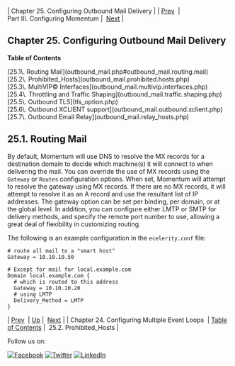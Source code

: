 | Chapter 25. Configuring Outbound Mail Delivery |
| [Prev](multi_event_loops.php)  | Part III. Configuring Momentum |  [Next](outbound_mail.prohibited.hosts.php) |

## Chapter 25. Configuring Outbound Mail Delivery

**Table of Contents**

<dl class="toc">

<dt>[25.1\. Routing Mail](outbound_mail.php#outbound_mail.routing.mail)</dt>

<dt>[25.2\. Prohibited_Hosts](outbound_mail.prohibited.hosts.php)</dt>

<dt>[25.3\. MultiVIP© Interfaces](outbound_mail.multivip.interfaces.php)</dt>

<dt>[25.4\. Throttling and Traffic Shaping](outbound_mail.traffic.shaping.php)</dt>

<dt>[25.5\. Outbound TLS](tls_option.php)</dt>

<dt>[25.6\. Outbound XCLIENT support](outbound_mail.outbound.xclient.php)</dt>

<dt>[25.7\. Outbound Email Relay](outbound_mail.relay_hosts.php)</dt>

</dl>

## 25.1. Routing Mail

By default, Momentum will use DNS to resolve the MX records for a destination domain to decide which machine(s) it will connect to when delivering the mail. You can override the use of MX records using the `Gateway` or `Routes` configuration options. When set, Momentum will attempt to resolve the gateway using MX records. If there are no MX records, it will attempt to resolve it as an A record and use the resultant list of IP addresses. The gateway option can be set per binding, per domain, or at the global level. In addition, you can configure either LMTP or SMTP for delivery methods, and specify the remote port number to use, allowing a great deal of flexibility in customizing routing.

The following is an example configuration in the `ecelerity.conf` file:

```
# route all mail to a "smart host"
Gateway = 10.10.10.50

# Except for mail for local.example.com
Domain local.example.com {
  # which is routed to this address
  Gateway = 10.10.10.20
  # using LMTP
  Delivery_Method = LMTP
}
```

| [Prev](multi_event_loops.php)  | [Up](p.configuration.php) |  [Next](outbound_mail.prohibited.hosts.php) |
| Chapter 24. Configuring Multiple Event Loops  | [Table of Contents](index.php) |  25.2. Prohibited_Hosts |

Follow us on:

[![Facebook](https://support.messagesystems.com/images/icon-facebook.png)](http://www.facebook.com/messagesystems) [![Twitter](https://support.messagesystems.com/images/icon-twitter.png)](http://twitter.com/#!/MessageSystems) [![LinkedIn](https://support.messagesystems.com/images/icon-linkedin.png)](http://www.linkedin.com/company/message-systems)